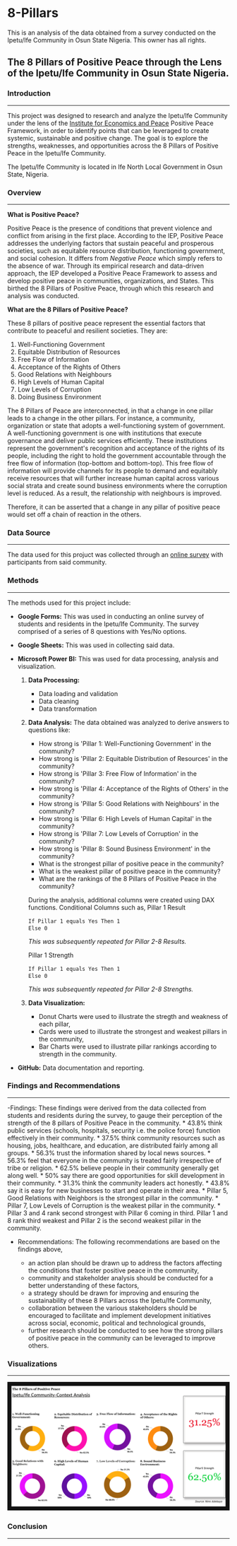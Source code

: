# 8-Pillars
This is an analysis of the data obtained from a survey conducted on the Ipetu/Ife Community in Osun State Nigeria. This owner has all rights.

## The 8 Pillars of Positive Peace through the Lens of the Ipetu/Ife Community in Osun State Nigeria.

### Introduction
---
This project was designed to research and analyze the Ipetu/Ife Community under the lens of the [Institute for Economics and Peace](https://www.economicsandpeace.org/) Positive Peace Framework, in order to identify points that can be leveraged to create systemic, sustainable and positive change. The goal is to explore the strengths, weaknesses, and opportunities across the 8 Pillars of Positive Peace in the Ipetu/Ife Community.

The Ipetu/Ife Community is located in Ife North Local Government in Osun State, Nigeria.


### Overview 
---
**What is Positive Peace?**
  
  Positive Peace is the presence of conditions that prevent violence and conflict from arising in the first place. According to the IEP, Positive Peace addresses the underlying factors that sustain peaceful and prosperous societies, such as equitable resource distribution, functioning government, and social cohesion. It differs from *Negative Peace* which simply refers to the absence of war. Through its empirical research and data-driven approach, the IEP developed a Positive Peace Framework to assess and develop positive peace in communities, organizations, and States. This birthed the 8 Pillars of Positive Peace, through which this research and analysis was conducted.

**What are the 8 Pillars of Positive Peace?**

These 8 pillars of positive peace represent the essential factors that contribute to peaceful and resilient societies. They are: 
   1. Well-Functioning Government
   2. Equitable Distribution of Resources
   3. Free Flow of Information
   4. Acceptance of the Rights of Others
   5. Good Relations with Neighbours
   6. High Levels of Human Capital
   7. Low Levels of Corruption
   8. Doing Business Environment

The 8 Pillars of Peace are interconnected, in that a change in one pillar leads to a change in the other pillars.
For instance, a community, organization or state that adopts a well-functioning system of government. A well-functioning government is one with institutions that execute governance and deliver public services efficiently. These institutions represent the government's recognition and acceptance of the rights of its people, including the right to hold the government accountable through the free flow of information (top-bottom and bottom-top). This free flow of information will provide channels for its people to demand and equitably receive resources that will further increase human capital across various social strata and create sound business environments where the corruption level is reduced. As a result, the relationship with neighbours is improved.

Therefore, it can be asserted that a change in any pillar of positive peace would set off a chain of reaction in the others.


### **Data Source**
---
The data used for this projuct was collected through an [online survey](https://forms.gle/6oFXC5cJRzTQyUGy9) with participants from said community. 


### **Methods**
---
The methods used for this project include:
- **Google Forms:** This was used in conducting an online survey of students and residents in the Ipetu/Ife Community. The survey comprised of a series of 8 questions with Yes/No options.

- **Google Sheets:** This was used in collecting said data.
  
- **Microsoft Power BI:** This was used for data processing, analysis and visualization.
  1. **Data Processing:**
        * Data loading and validation
        * Data cleaning
        * Data transformation
 
  2. **Data Analysis:**
     The data obtained was analyzed to derive answers to questions like:
        * How strong is 'Pillar 1: Well-Functioning Government' in the community?
        * How strong is 'Pillar 2: Equitable Distribution of Resources' in the community?
        * How strong is 'Pillar 3: Free Flow of Information' in the community?
        * How strong is 'Pillar 4: Acceptance of the Rights of Others' in the community?
        * How strong is 'Pillar 5: Good Relations with Neighbours' in the community?
        * How strong is 'Pillar 6: High Levels of Human Capital' in the community?
        * How strong is 'Pillar 7: Low Levels of Corruption' in the community?
        * How strong is 'Pillar 8: Sound Business Environment' in the community?
        * What is the strongest pillar of positive peace in the community?
        * What is the weakest pillar of positive peace in the community?
        * What are the rankings of the 8 Pillars of Positive Peace in the community?


     During the analysis, additional columns were created using DAX functions. Conditional Columns such as,
     Pillar 1 Result
     ```DAX
     If Pillar 1 equals Yes Then 1
     Else 0
     ```
        *This was subsequently repeated for Pillar 2-8 Results.*

     Pillar 1 Strength
     ```DAX
     If Pillar 1 equals Yes Then 1
     Else 0
     ```
        *This was subsequently repeated for Pillar 2-8 Strengths.*

  3. **Data Visualization:**
      * Donut Charts were used to illustrate the stregth and weakness of each pillar,
      * Cards were used to illustrate the strongest and weakest pillars in the community,
      * Bar Charts were used to illustrate pillar rankings according to strength in the community.

- **GitHub:** Data documentation and reporting.


### **Findings and Recommendations**
---
   -Findings: These findings were derived from the data collected from students and residents during the survey, to gauge their perception of the strength of the 8 pillars of Positive Peace in the community.
        * 43.8% think public services (schools, hospitals, security i.e. the police force) function effectively in their community.
        * 37.5% think community resources such as housing, jobs, healthcare, and education, are distributed fairly among all groups.
        * 56.3% trust the information shared by local news sources.
        * 56.3% feel that everyone in the community is treated fairly irrespective of tribe or religion.
        * 62.5% believe people in their community generally get along well.
        * 50% say there are good opportunities for skill development in their community.
        * 31.3% think the community leaders act honestly.
        * 43.8% say it is easy for new businesses to start and operate in their area.
        * Pillar 5, Good Relations with Neighbors is the strongest pillar in the community. 
        * Pillar 7, Low Levels of Corruption is the weakest pillar in the community. 
        * Pillar 3 and 4 rank second strongest with Pillar 6 coming in third. Pillar 1 and 8 rank third weakest and Pillar 2 is the second weakest pillar in the community.

   - Recommendations: The following recommendations are based on the findings above,

        * an action plan should be drawn up to address the factors affecting the conditions that foster positive peace in the community,
        * community and stakeholder analysis should be conducted for a better understanding of these factors,
        * a strategy should be drawn for improving and ensuring the sustainability of these 8 Pillars across the Ipetu/Ife Community,
        * collaboration between the various stakeholders should be encouraged to facilitate and implement development initiatives across social, economic, political and technological grounds,
        * further research should be conducted to see how the strong pillars of positive peace in the community can be leveraged to improve others.


### **Visualizations**
---
![Data Viz](https://github.com/kayeneii/8-Pillars/blob/main/Ipetu_Ife-Community-Context-Analysis-Viz.png)


### **Conclusion**
---

